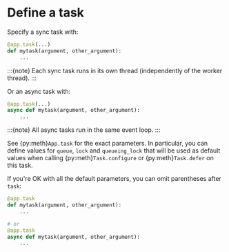 # Define a task

Specify a sync task with:

```python
@app.task(...)
def mytask(argument, other_argument):
    ...
```

:::{note}
Each sync task runs in its own thread (independently of the worker thread).
:::

Or an async task with:

```python
@app.task(...)
async def mytask(argument, other_argument):
    ...
```

:::{note}
All async tasks run in the same event loop.
:::

See {py:meth}`App.task` for the exact parameters. In particular, you can define values for
`queue`, `lock` and  `queueing_lock` that will be used as default values when
calling {py:meth}`Task.configure` or {py:meth}`Task.defer` on this task.

If you're OK with all the default parameters, you can omit parentheses after
`task`:

```python
@app.task
def mytask(argument, other_argument):
    ...

# or
@app.task
async def mytask(argument, other_argument):
    ...
```
